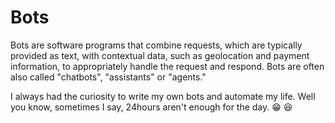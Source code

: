 # Bots

Bots are software programs that combine requests, which are typically provided as text, with contextual data, such as geolocation and payment information, to appropriately 
handle the request and respond. Bots are often also called "chatbots", "assistants" or "agents."

I always had the curiosity to write my own bots and automate my life. Well you know, sometimes I say, 24hours aren't enough for the day.  😁 😆 
